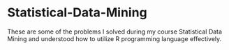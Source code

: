 # Statistical-Data-Mining
These are some of the problems I solved during my course Statistical Data Mining and understood how to utilize R programming language effectively.
